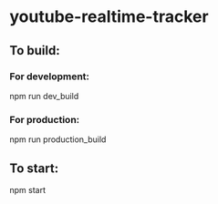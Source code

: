 # youtube-realtime-tracker

## To build:
### For development:
npm run dev_build

### For production:
npm run production_build

## To start:
npm start
